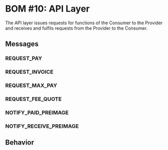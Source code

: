 # BOM #10: API Layer

The API layer issues requests for functions of the Consumer to the Provider and receives and fulfils requests from the Provider to the Consumer.


## Messages

### REQUEST\_PAY

### REQUEST\_INVOICE

### REQUEST\_MAX\_PAY

### REQUEST\_FEE\_QUOTE

### NOTIFY\_PAID\_PREIMAGE

### NOTIFY\_RECEIVE\_PREIMAGE


## Behavior



